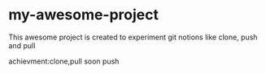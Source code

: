 # my-awesome-project
This awesome project is created to experiment git notions like clone, push and pull

achievment:clone,pull soon push
